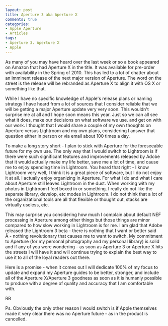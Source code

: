 ```yaml
---
layout: post
title: Aperture 3 aka Aperture X
comments: true
categories:
- Apple Aperture
- Articles
tags:
- Aperture 3. Aperture X
- Apple
---
```

As many of you may have heard over the last week or so a book appeared on Amazon that had Aperture X in the title. It was available for pre-order with availability in the Spring of 2010. This has led to a lot of chatter about an imminent release of the next major version of Aperture. The word on the street is the release will be rebranded as Aperture X to align it with OS X or something like that.

While I have no specific knowledge of Apple's release plans or naming strategy I have heard from a lot of sources that I consider reliable that we will be getting a major Aperture update very very soon. This wouldn't surprise me at all and I hope soon means this year. Just so we can all see what it does, make our decisions on what software we use. and get on with our work. I thought that I would share a couple of my own thoughts on Aperture versus Lightroom and my own plans, considering I answer that question either in person or via email about 100 times a day.

To make a long story short - I plan to stick with Aperture for the foreseeable future for my own use. The only way that I would switch to Lightroom is if there were such significant features and improvements released by Adobe that it would actually make my life better, save me a lot of time, and cause me to enjoy spending time in Lightroom. You heard that right - I know Lightroom very well, I think it is a great piece of software, but I do not enjoy it at all. I actually enjoy organizing in Aperture. For what I do and what I care about Aperture still leaves Lightroom in the dust. When working with my photos in Lightroom I feel boxed in or something. I really do not like the separate library, develop, etc modes in Lightroom. I do not think that a lot of the organizational tools are all that flexible or thought out, stacks are virtually useless, etc.

This may surprise you considering how much I complain about default NEF processing in Aperture among other things but those things are minor compared to how slow working in Lightroom is for me. I am glad that Adobe released the Lightroom 3 beta - there is nothing that I want or better said Â - nothing revolutionary that causes me to want to switch. My commitment to Aperture (for my personal photography and my personal library) is solid and if any of you were wondering - as soon as Aperture 3 or Aperture X hits the streets I will have it and will continue trying to explain the best way to use it to all of the loyal readers out there.

Here is a promise - when it comes out I will dedicate 100% of my focus to update and expand my Aperture guides to be better, stronger, and include all of the Aperture X/Aperture 3 goodness as soon as it is humanly possible to produce with a degree of quality and accuracy that I am comfortable with.

RB

Ps. Obviously the only other reason I would switch is if Apple themselves made it very clear there was no Aperture future - as in the product is cancelled.